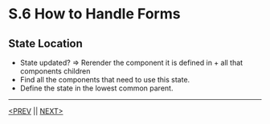 # S.6 How to Handle Forms

## State Location

-   State updated? ⇒ Rerender the component it is defined in + all that components children
-   Find all the components that need to use this state.
-   Define the state in the lowest common parent.

---

[<PREV](./230126.md) || [NEXT>](./230127.md)
